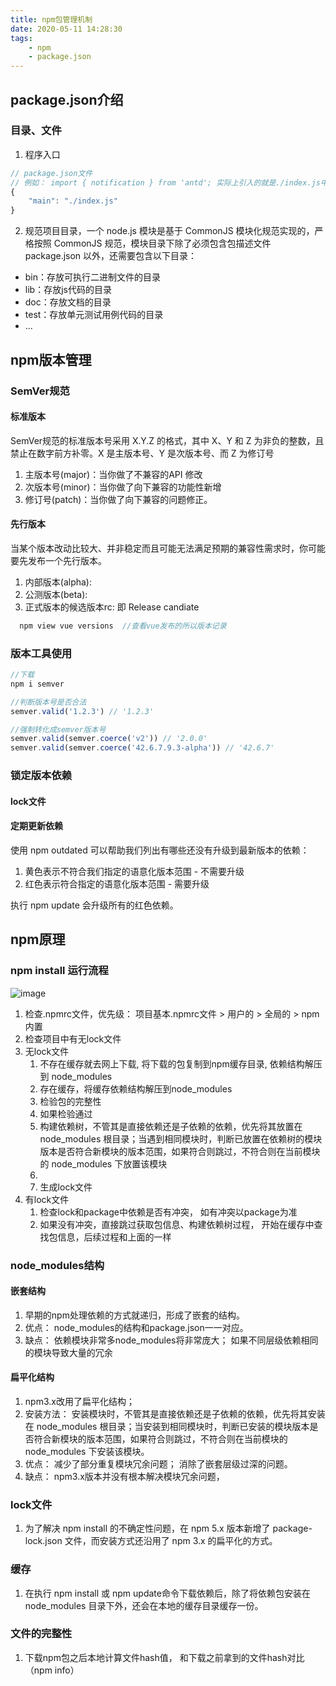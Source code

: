 ```yaml
---
title: npm包管理机制
date: 2020-05-11 14:28:30
tags:
    - npm
    - package.json
---
```


## package.json介绍
### 目录、文件
1. 程序入口
```js
// package.json文件 
// 例如： import { notification } from 'antd'; 实际上引入的就是./index.js中暴露出去的模块
{
    "main": "./index.js"
}
```

2. 规范项目目录，一个 node.js 模块是基于 CommonJS 模块化规范实现的，严格按照 CommonJS 规范，模块目录下除了必须包含包描述文件 package.json 以外，还需要包含以下目录：
 * bin：存放可执行二进制文件的目录
 * lib：存放js代码的目录
 * doc：存放文档的目录
 * test：存放单元测试用例代码的目录
 * ...

## npm版本管理
###  SemVer规范
#### 标准版本
SemVer规范的标准版本号采用 X.Y.Z 的格式，其中 X、Y 和 Z 为非负的整数，且禁止在数字前方补零。X 是主版本号、Y 是次版本号、而 Z 为修订号
1. 主版本号(major)：当你做了不兼容的API 修改
2. 次版本号(minor)：当你做了向下兼容的功能性新增
3. 修订号(patch)：当你做了向下兼容的问题修正。

#### 先行版本
当某个版本改动比较大、并非稳定而且可能无法满足预期的兼容性需求时，你可能要先发布一个先行版本。
1. 内部版本(alpha):
2. 公测版本(beta):
3. 正式版本的候选版本rc: 即 Release candiate
```js
  npm view vue versions  //查看vue发布的所以版本记录
```


### 版本工具使用
```js
//下载
npm i semver

//判断版本号是否合法
semver.valid('1.2.3') // '1.2.3'

//强制转化成semver版本号
semver.valid(semver.coerce('v2')) // '2.0.0'
semver.valid(semver.coerce('42.6.7.9.3-alpha')) // '42.6.7'
```

### 锁定版本依赖
#### lock文件
#### 定期更新依赖
使用 npm outdated 可以帮助我们列出有哪些还没有升级到最新版本的依赖：
1. 黄色表示不符合我们指定的语意化版本范围 - 不需要升级
2. 红色表示符合指定的语意化版本范围 - 需要升级

执行 npm update 会升级所有的红色依赖。

## npm原理

### npm install 运行流程
![image](/blog/img/npm.png)
1. 检查.npmrc文件，优先级： 项目基本.npmrc文件 > 用户的 > 全局的 > npm内置
2. 检查项目中有无lock文件
3. 无lock文件
   1. 不存在缓存就去网上下载, 将下载的包复制到npm缓存目录, 依赖结构解压到 node_modules
   2. 存在缓存，将缓存依赖结构解压到node_modules
   3. 检验包的完整性
   4. 如果检验通过
   5. 构建依赖树，不管其是直接依赖还是子依赖的依赖，优先将其放置在 node_modules 根目录；当遇到相同模块时，判断已放置在依赖树的模块版本是否符合新模块的版本范围，如果符合则跳过，不符合则在当前模块的 node_modules 下放置该模块
   6. 
   6. 生成lock文件
4. 有lock文件
   1. 检查lock和package中依赖是否有冲突， 如有冲突以package为准
   2. 如果没有冲突，直接跳过获取包信息、构建依赖树过程， 开始在缓存中查找包信息，后续过程和上面的一样

### node_modules结构
#### 嵌套结构
1. 早期的npm处理依赖的方式就递归，形成了嵌套的结构。
2. 优点： node_modules的结构和package.json一一对应。
3. 缺点： 依赖模块非常多node_modules将非常庞大； 如果不同层级依赖相同的模块导致大量的冗余


#### 扁平化结构
1. npm3.x改用了扁平化结构；
2. 安装方法： 安装模块时，不管其是直接依赖还是子依赖的依赖，优先将其安装在 node_modules 根目录；当安装到相同模块时，判断已安装的模块版本是否符合新模块的版本范围，如果符合则跳过，不符合则在当前模块的 node_modules 下安装该模块。
3. 优点： 减少了部分重复模块冗余问题； 消除了嵌套层级过深的问题。
4. 缺点： npm3.x版本并没有根本解决模块冗余问题，

### lock文件
1. 为了解决 npm install 的不确定性问题，在 npm 5.x 版本新增了 package-lock.json 文件，而安装方式还沿用了 npm 3.x 的扁平化的方式。

### 缓存
1. 在执行 npm install 或 npm update命令下载依赖后，除了将依赖包安装在node_modules 目录下外，还会在本地的缓存目录缓存一份。

### 文件的完整性
1. 下载npm包之后本地计算文件hash值， 和下载之前拿到的文件hash对比（npm info）